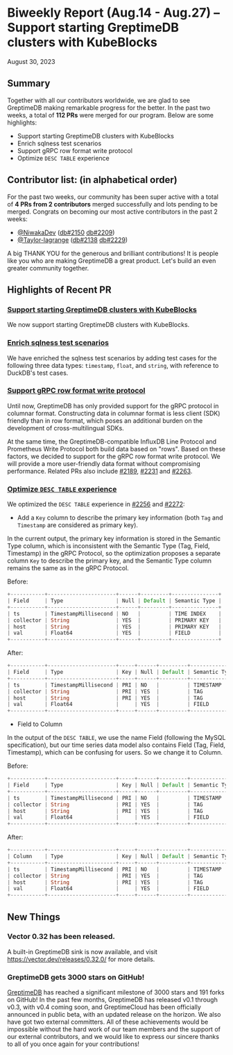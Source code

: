 # Biweekly Report (Aug.14 - Aug.27) – Support starting GreptimeDB clusters with KubeBlocks
August 30, 2023

## Summary
Together with all our contributors worldwide, we are glad to see GreptimeDB making remarkable progress for the better. In the past two weeks, a total of **112 PRs** were merged for our program. Below are some highlights:
- Support starting GreptimeDB clusters with KubeBlocks
- Enrich sqlness test scenarios
- Support gRPC row format write protocol
- Optimize `DESC TABLE` experience

## Contributor list: (in alphabetical order)

For the past two weeks, our community has been super active with a total of **4 PRs from 2 contributors** merged successfully and lots pending to be merged. 
Congrats on becoming our most active contributors in the past 2 weeks:

- [@NiwakaDev](https://github.com/NiwakaDev) ([db#2150](https://github.com/GreptimeTeam/greptimedb/pull/2150) [db#2209](https://github.com/GreptimeTeam/greptimedb/pull/2209))
- [@Taylor-lagrange](https://github.com/Taylor-lagrange) ([db#2138](https://github.com/GreptimeTeam/greptimedb/pull/2138) [db#2229](https://github.com/GreptimeTeam/greptimedb/pull/2229))

A big THANK YOU for the generous and brilliant contributions! It is people like you who are making GreptimeDB a great product. Let's build an even greater community together.

## Highlights of Recent PR 
### [Support starting GreptimeDB clusters with KubeBlocks](https://github.com/apecloud/kubeblocks/pull/4822)

We now support starting GreptimeDB clusters with KubeBlocks.

### [Enrich sqlness test scenarios](https://github.com/GreptimeTeam/greptimedb/pull/2073)

We have enriched the sqlness test scenarios by adding test cases for the following three data types: `timestamp`, `float`, and `string`, with reference to DuckDB's test cases.

### [Support gRPC row format write protocol](https://github.com/GreptimeTeam/greptimedb/pull/2188)
Until now, GreptimeDB has only provided support for the gRPC protocol in columnar format. Constructing data in columnar format is less client (SDK) friendly than in row format, which poses an additional burden on the development of cross-multilingual SDKs. 

At the same time, the GreptimeDB-compatible InfluxDB Line Protocol and Prometheus Write Protocol both build data based on "rows". Based on these factors, we decided to support for the gRPC row format write protocol. We will provide a more user-friendly data format without compromising performance. Related PRs also include [#2189](https://github.com/GreptimeTeam/greptimedb/pull/2189), [#2231](https://github.com/GreptimeTeam/greptimedb/pull/2231) and [#2263](https://github.com/GreptimeTeam/greptimedb/pull/2263).

### [Optimize `DESC TABLE` experience](https://github.com/GreptimeTeam/greptimedb/pull/2256)

We optimized the `DESC TABLE` experience in [#2256](https://github.com/GreptimeTeam/greptimedb/pull/2256) and [#2272](https://github.com/GreptimeTeam/greptimedb/pull/2272):
- Add a `Key` column to describe the primary key information (both `Tag` and `Timestamp` are considered as primary key).

In the current output, the primary key information is stored in the Semantic Type column, which is inconsistent with the Semantic Type (Tag, Field, Timestamp) in the gRPC Protocol, so the optimization proposes a separate column `Key` to describe the primary key, and the Semantic Type column remains the same as in the gRPC Protocol.

Before:

```rust
+-----------+----------------------+------+---------+---------------+
| Field     | Type                 | Null | Default | Semantic Type |
+-----------+----------------------+------+---------+---------------+
| ts        | TimestampMillisecond | NO   |         | TIME INDEX    |
| collector | String               | YES  |         | PRIMARY KEY   |
| host      | String               | YES  |         | PRIMARY KEY   |
| val       | Float64              | YES  |         | FIELD         |
+-----------+----------------------+------+---------+---------------+
```

After:

```rust
+-----------+----------------------+-----+------+---------+---------------+
| Field     | Type                 | Key | Null | Default | Semantic Type |
+-----------+----------------------+-----+------+---------+---------------+
| ts        | TimestampMillisecond | PRI | NO   |         | TIMESTAMP     |
| collector | String               | PRI | YES  |         | TAG           |
| host      | String               | PRI | YES  |         | TAG           |
| val       | Float64              |     | YES  |         | FIELD         |
+-----------+----------------------+-----+------+---------+---------------+
```

- Field to Column

In the output of the `DESC TABLE`, we use the name Field (following the MySQL specification), but our time series data model also contains Field (Tag, Field, Timestamp), which can be confusing for users. So we change it to Column.

Before:

```rust
+-----------+----------------------+-----+------+---------+---------------+
| Field     | Type                 | Key | Null | Default | Semantic Type |
+-----------+----------------------+-----+------+---------+---------------+
| ts        | TimestampMillisecond | PRI | NO   |         | TIMESTAMP     |
| collector | String               | PRI | YES  |         | TAG           |
| host      | String               | PRI | YES  |         | TAG           |
| val       | Float64              |     | YES  |         | FIELD         |
+-----------+----------------------+-----+------+---------+---------------+
```

After:

```rust
+-----------+----------------------+-----+------+---------+---------------+
| Column    | Type                 | Key | Null | Default | Semantic Type |
+-----------+----------------------+-----+------+---------+---------------+
| ts        | TimestampMillisecond | PRI | NO   |         | TIMESTAMP     |
| collector | String               | PRI | YES  |         | TAG           |
| host      | String               | PRI | YES  |         | TAG           |
| val       | Float64              |     | YES  |         | FIELD         |
+-----------+----------------------+-----+------+---------+---------------+
```

## New Things
### Vector 0.32 has been released. 

A built-in GreptimeDB sink is now available, and visit https://vector.dev/releases/0.32.0/ for more details. 

### GreptimeDB gets 3000 stars on GitHub!

[GreptimeDB](https://github.com/GreptimeTeam/greptimedb) has reached a significant milestone of 3000 stars and 191 forks on GitHub! In the past few months, GreptimeDB has released v0.1 through v0.3, with v0.4 coming soon, and GreptimeCloud has been officially announced in public beta, with an updated release on the horizon. We also have got two external committers. All of these achievements would be impossible without the hard work of our team members and the support of our external contributors, and we would like to express our sincere thanks to all of you once again for your contributions!